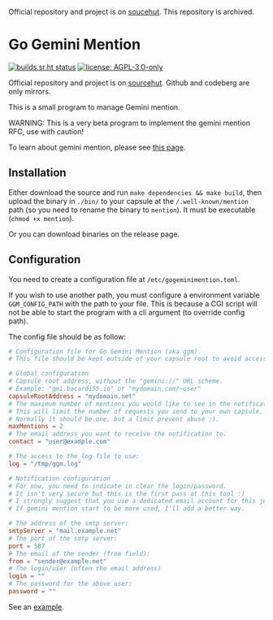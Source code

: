 Official repository and project is on [soucehut](https://git.sr.ht/~bacardi55/ggm). This repository is archived.

# Go Gemini Mention

[![builds.sr.ht status](https://builds.sr.ht/~bacardi55/ggm.svg)](https://builds.sr.ht/~bacardi55/ggm?)
[![license: AGPL-3.0-only](https://img.shields.io/badge/license-AGPL--3.0--only-informational.svg)](LICENSE)

Official repository and project is on [sourcehut](https://git.sr.ht/~bacardi55/ggm). Github and codeberg are only mirrors.


This is a small program to manage Gemini mention.

WARNING: This is a very beta program to implement the gemini mention RFC, use with caution!

To learn about gemini mention, please see [this page](https://codeberg.org/bacardi55/gemini-mentions-rfc).

## Installation

Either download the source and run `make dependencies && make build`, then upload the binary in `./bin/` to your capsule at the `/.well-known/mention` path (so you need to rename the binary to `mention`).
It must be executable (`chmod +x mention`).

Or you can download binaries on the release page.

## Configuration

You need to create a configuration file at `/etc/gogeminimention.toml`.

If you wish to use another path, you must configure a environment variable `GGM_CONFIG_PATH` with the path to your file. This is because a CGI script will not be able to start the program with a cli argument (to override config path).

The config file should be as follow:

```toml
# Configuration file for Go Gemini Mention (aka ggm).
# This file should be kept outside of your capsule root to avoid access to it!

# Global configuration
# Capsule root address, without the "gemini://" URL scheme.
# Example: "gmi.bacardi55.io" or "mydomain.com/~user"
capsuleRootAddress = "mydomain.net"
# The maximum number of mentions you would like to see in the notification.
# This will limit the number of requests you send to your own capsule.
# Normally it should be one, but a limit prevent abuse :).
maxMentions = 2
# The email address you want to receive the notification to.
contact = "user@example.com"

# The access to the log file to use:
log = "/tmp/ggm.log"

# Notification configuration
# For now, you need to indicate in clear the login/password.
# It isn't very secure but this is the first pass at this tool :)
# I strongly suggest that you use a dedicated email account for this just in case.
# If gemini mention start to be more used, I'll add a better way.

# The address of the smtp server:
smtpServer = "mail.example.net"
# The port of the smtp server:
port = 587
# The email of the sender (from field):
from = "sender@example.net"
# The login/user (often the email address)
login = ""
# The password for the above user:
password = ""
```

See an [example](/ggm.toml.example).
